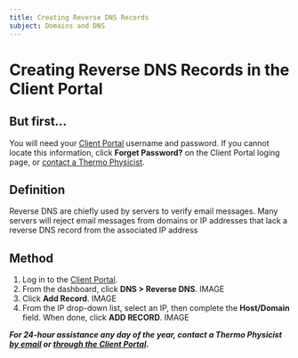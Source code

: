 ```yaml
---
title: Creating Reverse DNS Records
subject: Domains and DNS
---
```


# Creating Reverse DNS Records in the Client Portal

## But first...
You will need your [Client Portal](https://www.thermo.io/login/) username and password. If you cannot locate this information, click **Forget Password?** on the Client Portal loging page, or [contact a Thermo Physicist](mailto:physicists@thermo.io).

## Definition
Reverse DNS are chiefly used by servers to verify email messages. Many servers will reject email messages from domains or IP addresses that lack a reverse DNS record from the associated IP address

## Method
1. Log in to the [Client Portal](https://www.thermo.io/login/).
2. From the dashboard, click **DNS > Reverse DNS**.
IMAGE
3. Click **Add Record**.
IMAGE
4. From the IP drop-down list, select an IP, then complete the **Host/Domain** field. When done, click **ADD RECORD**.
IMAGE


**_For 24-hour assistance any day of the year, contact a Thermo Physicist [by email](mailto:physicists@thermo.io) or [through the Client Portal](https://www.thermo.io/login/)._**
